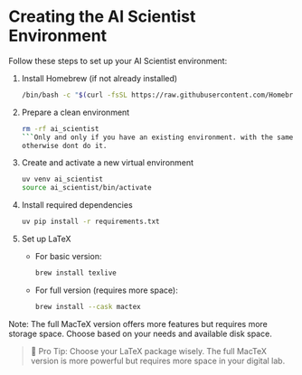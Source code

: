 # Creating the AI Scientist Environment

Follow these steps to set up your AI Scientist environment:

1. Install Homebrew (if not already installed)
   ```bash
   /bin/bash -c "$(curl -fsSL https://raw.githubusercontent.com/Homebrew/install/HEAD/install.sh)"
   ```

2. Prepare a clean environment
   ```bash
   rm -rf ai_scientist
   ```Only and only if you have an existing environment. with the same name.
   otherwise dont do it.

3. Create and activate a new virtual environment
   ```bash
   uv venv ai_scientist
   source ai_scientist/bin/activate
   ```

4. Install required dependencies
   ```bash
   uv pip install -r requirements.txt
   ```

5. Set up LaTeX
   - For basic version:
     ```bash
     brew install texlive
     ```
   - For full version (requires more space):
     ```bash
     brew install --cask mactex
     ```

Note: The full MacTeX version offers more features but requires more storage space. Choose based on your needs and available disk space.

> 🔮 Pro Tip: Choose your LaTeX package wisely. The full MacTeX version is more powerful but requires more space in your digital lab.

